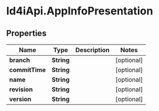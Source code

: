 # Id4iApi.AppInfoPresentation

## Properties
Name | Type | Description | Notes
------------ | ------------- | ------------- | -------------
**branch** | **String** |  | [optional] 
**commitTime** | **String** |  | [optional] 
**name** | **String** |  | [optional] 
**revision** | **String** |  | [optional] 
**version** | **String** |  | [optional] 


